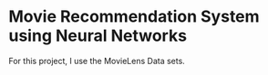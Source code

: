 # Movie Recommendation System using Neural Networks
For this project, I use the MovieLens Data sets.

